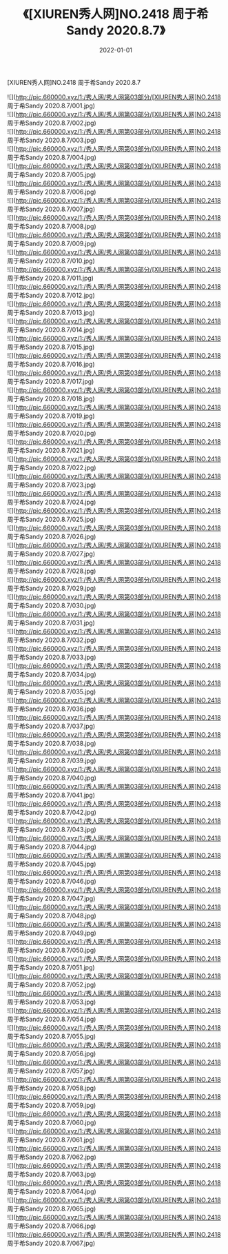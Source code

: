 ﻿---
layout: post
title:  《[XIUREN秀人网]NO.2418 周于希Sandy 2020.8.7》
date:   2022-01-01
img: http://pic.660000.xyz/1:/秀人网/秀人网第03部分/[XIUREN秀人网]NO.2418 周于希Sandy 2020.8.7/000.jpg
categories: [美女, 清纯, 唯美]
---

[XIUREN秀人网]NO.2418 周于希Sandy 2020.8.7

 ![](http://pic.660000.xyz/1:/秀人网/秀人网第03部分/[XIUREN秀人网]NO.2418 周于希Sandy 2020.8.7/001.jpg) <br>![](http://pic.660000.xyz/1:/秀人网/秀人网第03部分/[XIUREN秀人网]NO.2418 周于希Sandy 2020.8.7/002.jpg) <br>![](http://pic.660000.xyz/1:/秀人网/秀人网第03部分/[XIUREN秀人网]NO.2418 周于希Sandy 2020.8.7/003.jpg) <br>![](http://pic.660000.xyz/1:/秀人网/秀人网第03部分/[XIUREN秀人网]NO.2418 周于希Sandy 2020.8.7/004.jpg) <br>![](http://pic.660000.xyz/1:/秀人网/秀人网第03部分/[XIUREN秀人网]NO.2418 周于希Sandy 2020.8.7/005.jpg) <br>![](http://pic.660000.xyz/1:/秀人网/秀人网第03部分/[XIUREN秀人网]NO.2418 周于希Sandy 2020.8.7/006.jpg) <br>![](http://pic.660000.xyz/1:/秀人网/秀人网第03部分/[XIUREN秀人网]NO.2418 周于希Sandy 2020.8.7/007.jpg) <br>![](http://pic.660000.xyz/1:/秀人网/秀人网第03部分/[XIUREN秀人网]NO.2418 周于希Sandy 2020.8.7/008.jpg) <br>![](http://pic.660000.xyz/1:/秀人网/秀人网第03部分/[XIUREN秀人网]NO.2418 周于希Sandy 2020.8.7/009.jpg) <br>![](http://pic.660000.xyz/1:/秀人网/秀人网第03部分/[XIUREN秀人网]NO.2418 周于希Sandy 2020.8.7/010.jpg) <br>![](http://pic.660000.xyz/1:/秀人网/秀人网第03部分/[XIUREN秀人网]NO.2418 周于希Sandy 2020.8.7/011.jpg) <br>![](http://pic.660000.xyz/1:/秀人网/秀人网第03部分/[XIUREN秀人网]NO.2418 周于希Sandy 2020.8.7/012.jpg) <br>![](http://pic.660000.xyz/1:/秀人网/秀人网第03部分/[XIUREN秀人网]NO.2418 周于希Sandy 2020.8.7/013.jpg) <br>![](http://pic.660000.xyz/1:/秀人网/秀人网第03部分/[XIUREN秀人网]NO.2418 周于希Sandy 2020.8.7/014.jpg) <br>![](http://pic.660000.xyz/1:/秀人网/秀人网第03部分/[XIUREN秀人网]NO.2418 周于希Sandy 2020.8.7/015.jpg) <br>![](http://pic.660000.xyz/1:/秀人网/秀人网第03部分/[XIUREN秀人网]NO.2418 周于希Sandy 2020.8.7/016.jpg) <br>![](http://pic.660000.xyz/1:/秀人网/秀人网第03部分/[XIUREN秀人网]NO.2418 周于希Sandy 2020.8.7/017.jpg) <br>![](http://pic.660000.xyz/1:/秀人网/秀人网第03部分/[XIUREN秀人网]NO.2418 周于希Sandy 2020.8.7/018.jpg) <br>![](http://pic.660000.xyz/1:/秀人网/秀人网第03部分/[XIUREN秀人网]NO.2418 周于希Sandy 2020.8.7/019.jpg) <br>![](http://pic.660000.xyz/1:/秀人网/秀人网第03部分/[XIUREN秀人网]NO.2418 周于希Sandy 2020.8.7/020.jpg) <br>![](http://pic.660000.xyz/1:/秀人网/秀人网第03部分/[XIUREN秀人网]NO.2418 周于希Sandy 2020.8.7/021.jpg) <br>![](http://pic.660000.xyz/1:/秀人网/秀人网第03部分/[XIUREN秀人网]NO.2418 周于希Sandy 2020.8.7/022.jpg) <br>![](http://pic.660000.xyz/1:/秀人网/秀人网第03部分/[XIUREN秀人网]NO.2418 周于希Sandy 2020.8.7/023.jpg) <br>![](http://pic.660000.xyz/1:/秀人网/秀人网第03部分/[XIUREN秀人网]NO.2418 周于希Sandy 2020.8.7/024.jpg) <br>![](http://pic.660000.xyz/1:/秀人网/秀人网第03部分/[XIUREN秀人网]NO.2418 周于希Sandy 2020.8.7/025.jpg) <br>![](http://pic.660000.xyz/1:/秀人网/秀人网第03部分/[XIUREN秀人网]NO.2418 周于希Sandy 2020.8.7/026.jpg) <br>![](http://pic.660000.xyz/1:/秀人网/秀人网第03部分/[XIUREN秀人网]NO.2418 周于希Sandy 2020.8.7/027.jpg) <br>![](http://pic.660000.xyz/1:/秀人网/秀人网第03部分/[XIUREN秀人网]NO.2418 周于希Sandy 2020.8.7/028.jpg) <br>![](http://pic.660000.xyz/1:/秀人网/秀人网第03部分/[XIUREN秀人网]NO.2418 周于希Sandy 2020.8.7/029.jpg) <br>![](http://pic.660000.xyz/1:/秀人网/秀人网第03部分/[XIUREN秀人网]NO.2418 周于希Sandy 2020.8.7/030.jpg) <br>![](http://pic.660000.xyz/1:/秀人网/秀人网第03部分/[XIUREN秀人网]NO.2418 周于希Sandy 2020.8.7/031.jpg) <br>![](http://pic.660000.xyz/1:/秀人网/秀人网第03部分/[XIUREN秀人网]NO.2418 周于希Sandy 2020.8.7/032.jpg) <br>![](http://pic.660000.xyz/1:/秀人网/秀人网第03部分/[XIUREN秀人网]NO.2418 周于希Sandy 2020.8.7/033.jpg) <br>![](http://pic.660000.xyz/1:/秀人网/秀人网第03部分/[XIUREN秀人网]NO.2418 周于希Sandy 2020.8.7/034.jpg) <br>![](http://pic.660000.xyz/1:/秀人网/秀人网第03部分/[XIUREN秀人网]NO.2418 周于希Sandy 2020.8.7/035.jpg) <br>![](http://pic.660000.xyz/1:/秀人网/秀人网第03部分/[XIUREN秀人网]NO.2418 周于希Sandy 2020.8.7/036.jpg) <br>![](http://pic.660000.xyz/1:/秀人网/秀人网第03部分/[XIUREN秀人网]NO.2418 周于希Sandy 2020.8.7/037.jpg) <br>![](http://pic.660000.xyz/1:/秀人网/秀人网第03部分/[XIUREN秀人网]NO.2418 周于希Sandy 2020.8.7/038.jpg) <br>![](http://pic.660000.xyz/1:/秀人网/秀人网第03部分/[XIUREN秀人网]NO.2418 周于希Sandy 2020.8.7/039.jpg) <br>![](http://pic.660000.xyz/1:/秀人网/秀人网第03部分/[XIUREN秀人网]NO.2418 周于希Sandy 2020.8.7/040.jpg) <br>![](http://pic.660000.xyz/1:/秀人网/秀人网第03部分/[XIUREN秀人网]NO.2418 周于希Sandy 2020.8.7/041.jpg) <br>![](http://pic.660000.xyz/1:/秀人网/秀人网第03部分/[XIUREN秀人网]NO.2418 周于希Sandy 2020.8.7/042.jpg) <br>![](http://pic.660000.xyz/1:/秀人网/秀人网第03部分/[XIUREN秀人网]NO.2418 周于希Sandy 2020.8.7/043.jpg) <br>![](http://pic.660000.xyz/1:/秀人网/秀人网第03部分/[XIUREN秀人网]NO.2418 周于希Sandy 2020.8.7/044.jpg) <br>![](http://pic.660000.xyz/1:/秀人网/秀人网第03部分/[XIUREN秀人网]NO.2418 周于希Sandy 2020.8.7/045.jpg) <br>![](http://pic.660000.xyz/1:/秀人网/秀人网第03部分/[XIUREN秀人网]NO.2418 周于希Sandy 2020.8.7/046.jpg) <br>![](http://pic.660000.xyz/1:/秀人网/秀人网第03部分/[XIUREN秀人网]NO.2418 周于希Sandy 2020.8.7/047.jpg) <br>![](http://pic.660000.xyz/1:/秀人网/秀人网第03部分/[XIUREN秀人网]NO.2418 周于希Sandy 2020.8.7/048.jpg) <br>![](http://pic.660000.xyz/1:/秀人网/秀人网第03部分/[XIUREN秀人网]NO.2418 周于希Sandy 2020.8.7/049.jpg) <br>![](http://pic.660000.xyz/1:/秀人网/秀人网第03部分/[XIUREN秀人网]NO.2418 周于希Sandy 2020.8.7/050.jpg) <br>![](http://pic.660000.xyz/1:/秀人网/秀人网第03部分/[XIUREN秀人网]NO.2418 周于希Sandy 2020.8.7/051.jpg) <br>![](http://pic.660000.xyz/1:/秀人网/秀人网第03部分/[XIUREN秀人网]NO.2418 周于希Sandy 2020.8.7/052.jpg) <br>![](http://pic.660000.xyz/1:/秀人网/秀人网第03部分/[XIUREN秀人网]NO.2418 周于希Sandy 2020.8.7/053.jpg) <br>![](http://pic.660000.xyz/1:/秀人网/秀人网第03部分/[XIUREN秀人网]NO.2418 周于希Sandy 2020.8.7/054.jpg) <br>![](http://pic.660000.xyz/1:/秀人网/秀人网第03部分/[XIUREN秀人网]NO.2418 周于希Sandy 2020.8.7/055.jpg) <br>![](http://pic.660000.xyz/1:/秀人网/秀人网第03部分/[XIUREN秀人网]NO.2418 周于希Sandy 2020.8.7/056.jpg) <br>![](http://pic.660000.xyz/1:/秀人网/秀人网第03部分/[XIUREN秀人网]NO.2418 周于希Sandy 2020.8.7/057.jpg) <br>![](http://pic.660000.xyz/1:/秀人网/秀人网第03部分/[XIUREN秀人网]NO.2418 周于希Sandy 2020.8.7/058.jpg) <br>![](http://pic.660000.xyz/1:/秀人网/秀人网第03部分/[XIUREN秀人网]NO.2418 周于希Sandy 2020.8.7/059.jpg) <br>![](http://pic.660000.xyz/1:/秀人网/秀人网第03部分/[XIUREN秀人网]NO.2418 周于希Sandy 2020.8.7/060.jpg) <br>![](http://pic.660000.xyz/1:/秀人网/秀人网第03部分/[XIUREN秀人网]NO.2418 周于希Sandy 2020.8.7/061.jpg) <br>![](http://pic.660000.xyz/1:/秀人网/秀人网第03部分/[XIUREN秀人网]NO.2418 周于希Sandy 2020.8.7/062.jpg) <br>![](http://pic.660000.xyz/1:/秀人网/秀人网第03部分/[XIUREN秀人网]NO.2418 周于希Sandy 2020.8.7/063.jpg) <br>![](http://pic.660000.xyz/1:/秀人网/秀人网第03部分/[XIUREN秀人网]NO.2418 周于希Sandy 2020.8.7/064.jpg) <br>![](http://pic.660000.xyz/1:/秀人网/秀人网第03部分/[XIUREN秀人网]NO.2418 周于希Sandy 2020.8.7/065.jpg) <br>![](http://pic.660000.xyz/1:/秀人网/秀人网第03部分/[XIUREN秀人网]NO.2418 周于希Sandy 2020.8.7/066.jpg) <br>![](http://pic.660000.xyz/1:/秀人网/秀人网第03部分/[XIUREN秀人网]NO.2418 周于希Sandy 2020.8.7/067.jpg) <br>